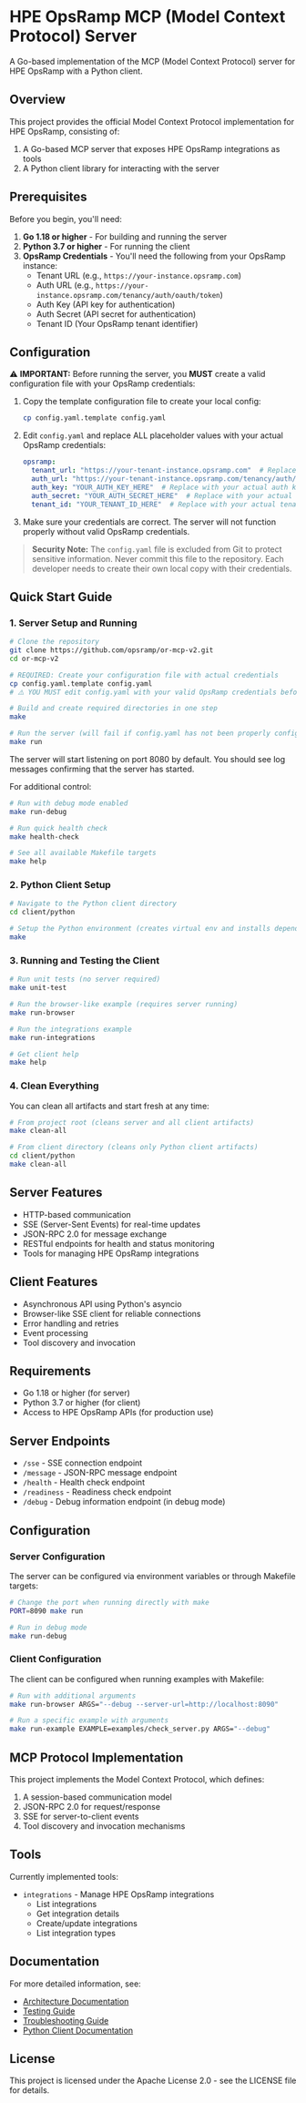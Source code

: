 # HPE OpsRamp MCP (Model Context Protocol) Server

A Go-based implementation of the MCP (Model Context Protocol) server for HPE OpsRamp with a Python client.

## Overview

This project provides the official Model Context Protocol implementation for HPE OpsRamp, consisting of:

1. A Go-based MCP server that exposes HPE OpsRamp integrations as tools
2. A Python client library for interacting with the server

## Prerequisites

Before you begin, you'll need:

1. **Go 1.18 or higher** - For building and running the server
2. **Python 3.7 or higher** - For running the client
3. **OpsRamp Credentials** - You'll need the following from your OpsRamp instance:
   - Tenant URL (e.g., `https://your-instance.opsramp.com`)
   - Auth URL (e.g., `https://your-instance.opsramp.com/tenancy/auth/oauth/token`)
   - Auth Key (API key for authentication)
   - Auth Secret (API secret for authentication)
   - Tenant ID (Your OpsRamp tenant identifier)

## Configuration

⚠️ **IMPORTANT:** Before running the server, you **MUST** create a valid configuration file with your OpsRamp credentials:

1. Copy the template configuration file to create your local config:
   ```bash
   cp config.yaml.template config.yaml
   ```

2. Edit `config.yaml` and replace ALL placeholder values with your actual OpsRamp credentials:
   ```yaml
   opsramp:
     tenant_url: "https://your-tenant-instance.opsramp.com"  # Replace with your actual tenant URL
     auth_url: "https://your-tenant-instance.opsramp.com/tenancy/auth/oauth/token"  # Replace with your actual auth URL
     auth_key: "YOUR_AUTH_KEY_HERE"  # Replace with your actual auth key
     auth_secret: "YOUR_AUTH_SECRET_HERE"  # Replace with your actual auth secret
     tenant_id: "YOUR_TENANT_ID_HERE"  # Replace with your actual tenant ID
   ```

3. Make sure your credentials are correct. The server will not function properly without valid OpsRamp credentials.

> **Security Note:** The `config.yaml` file is excluded from Git to protect sensitive information. Never commit this file to the repository. Each developer needs to create their own local copy with their credentials.

## Quick Start Guide

### 1. Server Setup and Running

```bash
# Clone the repository
git clone https://github.com/opsramp/or-mcp-v2.git
cd or-mcp-v2

# REQUIRED: Create your configuration file with actual credentials
cp config.yaml.template config.yaml
# ⚠️ YOU MUST edit config.yaml with your valid OpsRamp credentials before proceeding ⚠️

# Build and create required directories in one step
make

# Run the server (will fail if config.yaml has not been properly configured)
make run
```

The server will start listening on port 8080 by default. You should see log messages confirming that the server has started.

For additional control:

```bash
# Run with debug mode enabled
make run-debug

# Run quick health check
make health-check

# See all available Makefile targets
make help
```

### 2. Python Client Setup

```bash
# Navigate to the Python client directory
cd client/python

# Setup the Python environment (creates virtual env and installs dependencies)
make
```

### 3. Running and Testing the Client

```bash
# Run unit tests (no server required)
make unit-test

# Run the browser-like example (requires server running)
make run-browser

# Run the integrations example
make run-integrations

# Get client help
make help
```

### 4. Clean Everything

You can clean all artifacts and start fresh at any time:

```bash
# From project root (cleans server and all client artifacts)
make clean-all

# From client directory (cleans only Python client artifacts)
cd client/python
make clean-all
```

## Server Features

- HTTP-based communication
- SSE (Server-Sent Events) for real-time updates
- JSON-RPC 2.0 for message exchange
- RESTful endpoints for health and status monitoring
- Tools for managing HPE OpsRamp integrations

## Client Features

- Asynchronous API using Python's asyncio
- Browser-like SSE client for reliable connections
- Error handling and retries
- Event processing
- Tool discovery and invocation

## Requirements

- Go 1.18 or higher (for server)
- Python 3.7 or higher (for client)
- Access to HPE OpsRamp APIs (for production use)

## Server Endpoints

- `/sse` - SSE connection endpoint
- `/message` - JSON-RPC message endpoint
- `/health` - Health check endpoint
- `/readiness` - Readiness check endpoint
- `/debug` - Debug information endpoint (in debug mode)

## Configuration

### Server Configuration

The server can be configured via environment variables or through Makefile targets:

```bash
# Change the port when running directly with make
PORT=8090 make run

# Run in debug mode
make run-debug
```

### Client Configuration

The client can be configured when running examples with Makefile:

```bash
# Run with additional arguments
make run-browser ARGS="--debug --server-url=http://localhost:8090"

# Run a specific example with arguments
make run-example EXAMPLE=examples/check_server.py ARGS="--debug"
```

## MCP Protocol Implementation

This project implements the Model Context Protocol, which defines:

1. A session-based communication model
2. JSON-RPC 2.0 for request/response
3. SSE for server-to-client events
4. Tool discovery and invocation mechanisms

## Tools

Currently implemented tools:

- `integrations` - Manage HPE OpsRamp integrations
  - List integrations
  - Get integration details
  - Create/update integrations
  - List integration types

## Documentation

For more detailed information, see:

- [Architecture Documentation](./docs/ARCHITECTURE.md)
- [Testing Guide](./docs/TESTING.md)
- [Troubleshooting Guide](./docs/TROUBLESHOOTING.md)
- [Python Client Documentation](./client/python/README.md)

## License

This project is licensed under the Apache License 2.0 - see the LICENSE file for details. 